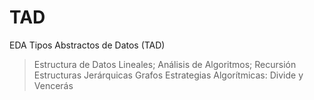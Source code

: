 # TAD
EDA
Tipos Abstractos de Datos (TAD)
> Estructura de Datos Lineales;
> Análisis de Algoritmos;
> Recursión
> Estructuras Jerárquicas
> Grafos
> Estrategias Algorítmicas: Divide y Vencerás 
